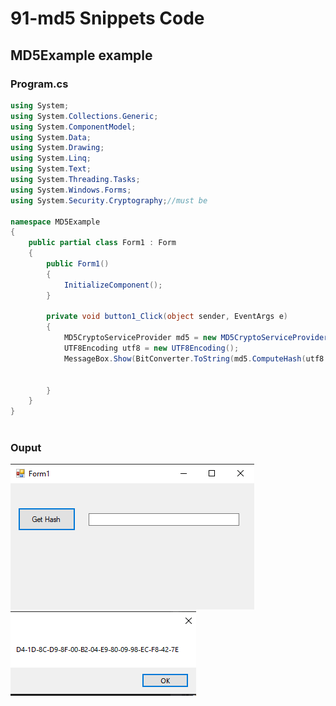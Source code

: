 # 91-md5 Snippets Code

## MD5Example example

### Program.cs

```c#
using System;
using System.Collections.Generic;
using System.ComponentModel;
using System.Data;
using System.Drawing;
using System.Linq;
using System.Text;
using System.Threading.Tasks;
using System.Windows.Forms;
using System.Security.Cryptography;//must be

namespace MD5Example
{
    public partial class Form1 : Form
    {
        public Form1()
        {
            InitializeComponent();
        }

        private void button1_Click(object sender, EventArgs e)
        {
            MD5CryptoServiceProvider md5 = new MD5CryptoServiceProvider();
            UTF8Encoding utf8 = new UTF8Encoding();
            MessageBox.Show(BitConverter.ToString(md5.ComputeHash(utf8.GetBytes(textBox1.Text))));


        }
    }
}



```

### Ouput

![MD5Example](media/1.png)
![MD5Example](media/2.png)
